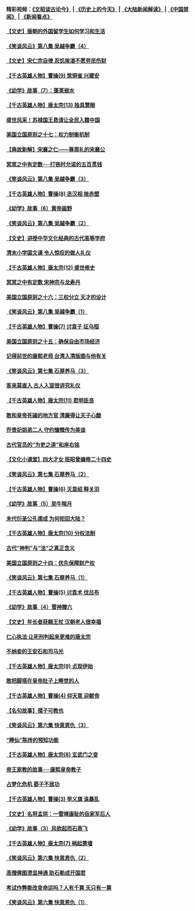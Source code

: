 #### 精彩视频：[《文昭谈古论今》](http://45.32.25.56/wenzhao) | [《历史上的今天》](http://45.32.25.56/today-in-history) | [《大陆新闻解读》](http://45.32.25.56/ntdtv-comedy) | [《中国禁闻》](http://45.32.25.56/ntdtv-news) | [《新闻看点》](http://45.32.25.56/news-insight) 

 #### [【文史】唐朝的外国留学生如何学习和生活](../pages/nsc975/n11010825.md?t=02080836?t=02080835?t=02080834?t=02080827) 

#### [《笑谈风云》第八集 吴越争霸（4）](../pages/nsc975/n11010924.md?t=02080836?t=02080835?t=02080834?t=02080827) 

#### [【文史】宋仁宗自律 忍饥挨渴不愿劳民伤财](../pages/nsc975/n10997349.md?t=02080836?t=02080835?t=02080834?t=02080827) 

#### [【千古英雄人物】曹操(9) 筑铜雀 兴建安](../pages/nsc975/n7662497.md?t=02080836?t=02080835?t=02080834?t=02080827) 

#### [《幼学》故事（7）：蓬莱弱水](../pages/nsc975/n10990547.md?t=02080836?t=02080835?t=02080834?t=02080827) 

#### [【千古英雄人物】唐太宗(13) 独具慧眼](../pages/nsc975/n8034179.md?t=02080836?t=02080835?t=02080834?t=02080827) 

#### [盛世风采！苏禄国王恳请让全民入籍中国](../pages/nsc975/n10992284.md?t=02080836?t=02080835?t=02080834?t=02080827) 

#### [美国立国原则之十七：权力制衡机制](../pages/nsc975/n11002624.md?t=02080836?t=02080835?t=02080834?t=02080827) 

#### [【典故新解】宋襄之仁——尊周礼的宋襄公](../pages/nsc975/n11018653.md?t=02080836?t=02080835?t=02080834?t=02080827) 

#### [冥冥之中有定数──打铁时允诺的五百贯钱](../pages/nsc975/n334213.md?t=02080836?t=02080835?t=02080834?t=02080827) 

#### [《笑谈风云》第八集 吴越争霸（3）](../pages/nsc975/n11010889.md?t=02080836?t=02080835?t=02080834?t=02080827) 

#### [【千古英雄人物】曹操(8) 丞汉相 挫赤壁](../pages/nsc975/n7662490.md?t=02080836?t=02080835?t=02080834?t=02080827) 

#### [《幼学》故事（6）黄帝画野](../pages/nsc975/n10990546.md?t=02080836?t=02080835?t=02080834?t=02080827) 

#### [《笑谈风云》第八集 吴越争霸（2）](../pages/nsc975/n10996834.md?t=02080836?t=02080835?t=02080834?t=02080827) 

#### [【文史】讲授中华文化经典的古代高等学府](../pages/nsc975/n11003895.md?t=02080836?t=02080835?t=02080834?t=02080827) 

#### [清末小学国文课 令人惊叹的做人礼仪](../pages/nsc975/n10980226.md?t=02080836?t=02080835?t=02080834?t=02080827) 

#### [【千古英雄人物】唐太宗(12) 盛世修史](../pages/nsc975/n8034115.md?t=02080836?t=02080835?t=02080834?t=02080827) 

#### [冥冥之中有定数 宋神宗与龙寿丹](../pages/nsc975/n11008770.md?t=02080836?t=02080835?t=02080834?t=02080827) 

#### [美国立国原则之十六：三权分立 天才的设计](../pages/nsc975/n10991293.md?t=02080836?t=02080835?t=02080834?t=02080827) 

#### [《笑谈风云》第八集 吴越争霸（1）](../pages/nsc975/n10987751.md?t=02080836?t=02080835?t=02080834?t=02080827) 

#### [【千古英雄人物】曹操(7) 讨袁子 征乌桓](../pages/nsc975/n7662459.md?t=02080836?t=02080835?t=02080834?t=02080827) 

#### [美国立国原则之十五：确保自由市场经济](../pages/nsc975/n10957715.md?t=02080836?t=02080835?t=02080834?t=02080827) 

#### [记得前世的康熙老师 台湾入清版图与他有关](../pages/nsc975/n11004761.md?t=02080836?t=02080835?t=02080834?t=02080827) 

#### [《笑谈风云》第七集 石屋养马（3）](../pages/nsc975/n10964155.md?t=02080836?t=02080835?t=02080834?t=02080827) 

#### [客来莫直入 古人入室很讲究礼仪](../pages/nsc975/n11002636.md?t=02080836?t=02080835?t=02080834?t=02080827) 

#### [【千古英雄人物】唐太宗(11) 君明臣良](../pages/nsc975/n8030388.md?t=02080836?t=02080835?t=02080834?t=02080827) 

#### [敢和皇帝死磕的地方官 清廉得让天子心酸](../pages/nsc975/n10999336.md?t=02080836?t=02080835?t=02080834?t=02080827) 

#### [乔贵妃姐弟二人 守约慷慨传为美谈](../pages/nsc975/n10842491.md?t=02080836?t=02080835?t=02080834?t=02080827) 

#### [古代官员的“为吏之道”和座右铭](../pages/nsc975/n10989890.md?t=02080836?t=02080835?t=02080834?t=02080827) 

#### [【文化小课堂】四大才女 班昭曾编修二十四史](../pages/nsc975/n10996143.md?t=02080836?t=02080835?t=02080834?t=02080827) 

#### [《笑谈风云》第七集 石屋养马（2）](../pages/nsc975/n10964109.md?t=02080836?t=02080835?t=02080834?t=02080827) 

#### [【千古英雄人物】曹操(6) 灭袁绍 释关羽](../pages/nsc975/n7662436.md?t=02080836?t=02080835?t=02080834?t=02080827) 

#### [《幼学》故事（5）吴牛喘月](../pages/nsc975/n10806013.md?t=02080836?t=02080835?t=02080834?t=02080827) 

#### [末代衍圣公孔德成 为何拒回大陆？](../pages/nsc975/n10992548.md?t=02080836?t=02080835?t=02080834?t=02080827) 

#### [【千古英雄人物】唐太宗(10) 分权法制](../pages/nsc975/n8025970.md?t=02080836?t=02080835?t=02080834?t=02080827) 

#### [古代“神判”与“法”之真正含义](../pages/nsc975/n10982291.md?t=02080836?t=02080835?t=02080834?t=02080827) 

#### [美国立国原则之十四：优先保障财产权](../pages/nsc975/n10954086.md?t=02080836?t=02080835?t=02080834?t=02080827) 

#### [《笑谈风云》第七集 石屋养马（1）](../pages/nsc975/n10964072.md?t=02080836?t=02080835?t=02080834?t=02080827) 

#### [【千古英雄人物】曹操(5) 讨袁术 伐吕布](../pages/nsc975/n7637126.md?t=02080836?t=02080835?t=02080834?t=02080827) 

#### [《幼学》故事（4）雪神滕六](../pages/nsc975/n10806012.md?t=02080836?t=02080835?t=02080834?t=02080827) 

#### [【文史】年长者获赐王杖 汉朝老人很幸福](../pages/nsc975/n10980263.md?t=02080836?t=02080835?t=02080834?t=02080827) 

#### [仁心执法 让死刑判起来更难的唐太宗](../pages/nsc975/n10979954.md?t=02080836?t=02080835?t=02080834?t=02080827) 

#### [不纳妾的王安石和司马光](../pages/nsc975/n2647438.md?t=02080836?t=02080835?t=02080834?t=02080827) 

#### [【千古英雄人物】唐太宗(9) 贞观伊始](../pages/nsc975/n8022938.md?t=02080836?t=02080835?t=02080834?t=02080827) 

#### [敢把脚搭在皇帝肚子上睡觉的人](../pages/nsc975/n10975530.md?t=02080836?t=02080835?t=02080834?t=02080827) 

#### [【千古英雄人物】曹操(4) 仰天意 迎献帝](../pages/nsc975/n7637003.md?t=02080836?t=02080835?t=02080834?t=02080827) 

#### [【名句故事】孺子可教也](../pages/nsc975/n10371944.md?t=02080836?t=02080835?t=02080834?t=02080827) 

#### [《笑谈风云》第六集 快意恩仇（3）](../pages/nsc975/n10953824.md?t=02080836?t=02080835?t=02080834?t=02080827) 

#### [“睡仙”陈抟的预知功能](../pages/nsc975/n10955272.md?t=02080836?t=02080835?t=02080834?t=02080827) 

#### [【千古英雄人物】唐太宗(8) 玄武门之变](../pages/nsc975/n7979461.md?t=02080836?t=02080835?t=02080834?t=02080827) 

#### [帝王家教的故事──康熙皇帝教子](../pages/nsc975/n10764254.md?t=02080836?t=02080835?t=02080834?t=02080827) 

#### [占梦化危机 晏子不居功](../pages/nsc975/n232663.md?t=02080836?t=02080835?t=02080834?t=02080827) 

#### [【千古英雄人物】曹操(3) 举义旗 诛暴乱](../pages/nsc975/n7576061.md?t=02080836?t=02080835?t=02080834?t=02080827) 

#### [【文史】名将孟珙：一雪靖康耻的岳家军后人](../pages/nsc975/n10949269.md?t=02080836?t=02080835?t=02080834?t=02080827) 

#### [《幼学》故事（3）风欲起而石燕飞](../pages/nsc975/n10806010.md?t=02080836?t=02080835?t=02080834?t=02080827) 

#### [【千古英雄人物】唐太宗(7) 祸起萧墙](../pages/nsc975/n7979459.md?t=02080836?t=02080835?t=02080834?t=02080827) 

#### [《笑谈风云》第六集 快意恩仇（2）](../pages/nsc975/n10950714.md?t=02080836?t=02080835?t=02080834?t=02080827) 

#### [高僧佛图澄显神通 助石勒成开国君](../pages/nsc975/n10960107.md?t=02080836?t=02080835?t=02080834?t=02080827) 

#### [考试作弊能改变命运吗？人有千算 天只有一算](../pages/nsc975/n10959716.md?t=02080836?t=02080835?t=02080834?t=02080827) 

#### [《笑谈风云》第六集 快意恩仇（1）](../pages/nsc975/n10938848.md?t=02080836?t=02080835?t=02080834?t=02080827) 


